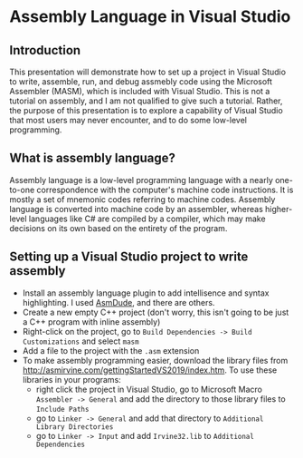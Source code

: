 # Assembly Language in Visual Studio

## Introduction

This presentation will demonstrate how to set up a project in Visual Studio to write, assemble, run, and debug assmebly code using the Microsoft Assembler (MASM), which is included with Visual Studio. This is not a tutorial on assembly, and I am not qualified to give such a tutorial. Rather, the purpose of this presentation is to explore a capability of Visual Studio that most users may never encounter, and to do some low-level programming.

## What is assembly language?

Assembly language is a low-level programming language with a nearly one-to-one correspondence with the computer's machine code instructions. It is mostly a set of mnemonic codes referring to machine codes. Assembly language is converted into machine code by an assembler, whereas higher-level languages like C# are compiled by a compiler, which may make decisions on its own based on the entirety of the program.

## Setting up a Visual Studio project to write assembly

- Install an assembly language plugin to add intellisence and syntax highlighting. I used [AsmDude](https://marketplace.visualstudio.com/items?itemName=Henk-JanLebbink.AsmDude), and there are others.
- Create a new empty C++ project (don't worry, this isn't going to be just a C++ program with inline assembly)
- Right-click on the project, go to `Build Dependencies -> Build Customizations` and select `masm`
- Add a file to the project with the `.asm` extension
- To make assembly programming easier, download the library files from <http://asmirvine.com/gettingStartedVS2019/index.htm>. To use these libraries in your programs:
  - right click the project in Visual Studio, go to Microsoft Macro `Assembler -> General` and add the directory to those library files to `Include Paths`
  - go to `Linker -> General` and add that directory to `Additional Library Directories`
  - go to `Linker -> Input` and add `Irvine32.lib` to `Additional Dependencies`
